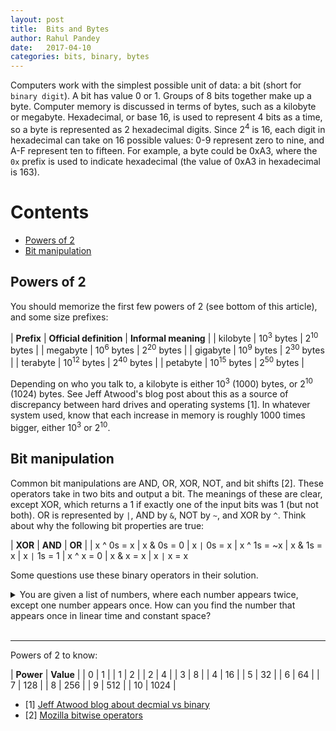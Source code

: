 ```yaml
---
layout: post
title:  Bits and Bytes
author: Rahul Pandey
date:   2017-04-10
categories: bits, binary, bytes
---
```


Computers work with the simplest possible unit of data: a bit (short for `binary digit`). A bit has value 0 or 1. Groups of 8 bits together make up a byte. Computer memory is discussed in terms of bytes, such as a kilobyte or megabyte. Hexadecimal, or base 16, is used to represent 4 bits as a time, so a byte is represented as 2 hexadecimal digits. Since 2<sup>4</sup> is 16, each digit in hexadecimal can take on 16 possible values: 0-9 represent zero to nine, and A-F represent ten to fifteen. For example, a byte could be 0xA3, where the `0x` prefix is used to indicate hexadecimal (the value of 0xA3 in hexadecimal is 163).

Contents
===========
- [Powers of 2](#powers-of-2)
- [Bit manipulation](#bit-manipulation)

## Powers of 2

You should memorize the first few powers of 2 (see bottom of this article), and some size prefixes: 

| **Prefix** | **Official definition** | **Informal meaning** |
| kilobyte     | 10<sup>3</sup> bytes    | 2<sup>10</sup> bytes |
| megabyte     | 10<sup>6</sup> bytes    | 2<sup>20</sup> bytes |
| gigabyte     | 10<sup>9</sup> bytes    | 2<sup>30</sup> bytes |
| terabyte     | 10<sup>12</sup> bytes   | 2<sup>40</sup> bytes |
| petabyte     | 10<sup>15</sup> bytes   | 2<sup>50</sup> bytes |


Depending on who you talk to, a kilobyte is either 10<sup>3</sup> (1000) bytes, or 2<sup>10</sup> (1024) bytes. See Jeff Atwood's blog post about this as a source of discrepancy between hard drives and operating systems [1]. In whatever system used, know that each increase in memory is roughly 1000 times bigger, either 10<sup>3</sup> or 2<sup>10</sup>. 

## Bit manipulation

Common bit manipulations are AND, OR, XOR, NOT, and bit shifts [2]. These operators take in two bits and output a bit. The meanings of these are clear, except XOR, which returns a 1 if exactly one of the input bits was 1 (but not both). OR is represented by `|`, AND by `&`, NOT by `~`, and XOR by `^`. Think about why the following bit properties are true: 

| **XOR** | **AND** | **OR** |
| x ^ 0s = x | x & 0s = 0 | x `|` 0s = x
| x ^ 1s = ~x | x & 1s = x |  x `|` 1s = 1
| x ^ x = 0 | x & x = x | x `|` x = x

Some questions use these binary operators in their solution. 

<details>
<summary>You are given a list of numbers, where each number appears twice, except one number appears once. How can you find the number that appears once in linear time and constant space?</summary>
<br>
The answer is clear if we use XOR. Starting with 0, we XOR each number in the list with the accumulator (which starts at 0). All the duplicates in the list will "cancel" each other out with XOR, and the remaining number will be the singleton. This solution requires linear time and the only extra memory required is a single integer. 
</details>
<br>
<hr>
Powers of 2 to know:

| **Power** | **Value** |
| 0     | 1     |
| 1     | 2     |
| 2     | 4     |
| 3     | 8     |
| 4     | 16    |
| 5     | 32    |
| 6     | 64    |
| 7     | 128   |
| 8     | 256   |
| 9     | 512   |
| 10    | 1024  |

- [1] [Jeff Atwood blog about decmial vs binary](https://blog.codinghorror.com/gigabyte-decimal-vs-binary/)
- [2] [Mozilla bitwise operators](https://developer.mozilla.org/en-US/docs/Web/JavaScript/Reference/Operators/Bitwise_Operators)
